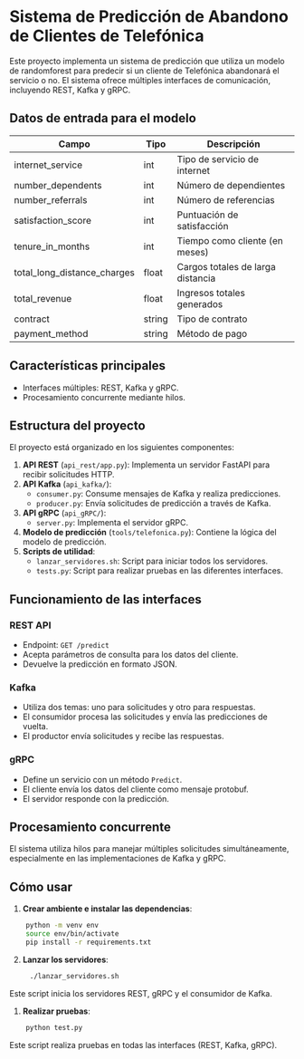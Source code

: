 # Sistema de Predicción de Abandono de Clientes de Telefónica

Este proyecto implementa un sistema de predicción que utiliza un modelo de randomforest para predecir si un cliente de Telefónica abandonará el servicio o no. El sistema ofrece múltiples interfaces de comunicación, incluyendo REST, Kafka y gRPC.

## Datos de entrada para el modelo

| Campo                        | Tipo    | Descripción                           |
|------------------------------|---------|---------------------------------------|
| internet_service             | int     | Tipo de servicio de internet          |
| number_dependents            | int     | Número de dependientes                |
| number_referrals             | int     | Número de referencias                 |
| satisfaction_score           | int     | Puntuación de satisfacción            |
| tenure_in_months             | int     | Tiempo como cliente (en meses)        |
| total_long_distance_charges  | float   | Cargos totales de larga distancia     |
| total_revenue                | float   | Ingresos totales generados            |
| contract                     | string  | Tipo de contrato                      |
| payment_method               | string  | Método de pago                        |


## Características principales

- Interfaces múltiples: REST, Kafka y gRPC.
- Procesamiento concurrente mediante hilos.

## Estructura del proyecto

El proyecto está organizado en los siguientes componentes:

1. **API REST** (`api_rest/app.py`): Implementa un servidor FastAPI para recibir solicitudes HTTP.
2. **API Kafka** (`api_kafka/`):
   - `consumer.py`: Consume mensajes de Kafka y realiza predicciones.
   - `producer.py`: Envía solicitudes de predicción a través de Kafka.
3. **API gRPC** (`api_gRPC/`):
   - `server.py`: Implementa el servidor gRPC.
4. **Modelo de predicción** (`tools/telefonica.py`): Contiene la lógica del modelo de predicción.
5. **Scripts de utilidad**:
   - `lanzar_servidores.sh`: Script para iniciar todos los servidores.
   - `tests.py`: Script para realizar pruebas en las diferentes interfaces.

## Funcionamiento de las interfaces

### REST API

- Endpoint: `GET /predict`
- Acepta parámetros de consulta para los datos del cliente.
- Devuelve la predicción en formato JSON.

### Kafka

- Utiliza dos temas: uno para solicitudes y otro para respuestas.
- El consumidor procesa las solicitudes y envía las predicciones de vuelta.
- El productor envía solicitudes y recibe las respuestas.

### gRPC

- Define un servicio con un método `Predict`.
- El cliente envía los datos del cliente como mensaje protobuf.
- El servidor responde con la predicción.

## Procesamiento concurrente

El sistema utiliza hilos para manejar múltiples solicitudes simultáneamente, especialmente en las implementaciones de Kafka y gRPC.

## Cómo usar

1. **Crear ambiente e instalar las dependencias**:


```bash
    python -m venv env
    source env/bin/activate
    pip install -r requirements.txt
```

2. **Lanzar los servidores**:

```bash
     ./lanzar_servidores.sh
```

Este script inicia los servidores REST, gRPC y el consumidor de Kafka.

1. **Realizar pruebas**:

```bash
    python test.py
```

Este script realiza pruebas en todas las interfaces (REST, Kafka, gRPC).